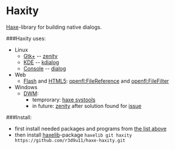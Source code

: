 Haxity
=========================

[Haxe](https://haxe.org/)-library for building native dialogs.<br/>

###Haxity uses:<br/>

* Linux
	* [Gtk+](https://en.wikipedia.org/wiki/GTK%2B) -- [zenity](https://help.gnome.org/users/zenity/stable/)
	* [KDE](https://en.wikipedia.org/wiki/KDE) -- [kdialog](https://techbase.kde.org/Development/Tutorials/Shell_Scripting_with_KDE_Dialogs)
	* [Console](https://en.wikipedia.org/wiki/Linux_console) -- [dialog](http://hightek.org/projects/dialog/)
* Web
	* [Flash](https://ru.wikipedia.org/wiki/Adobe_Flash) and [HTML5](https://en.wikipedia.org/wiki/HTML5): [openfl:FileReference](http://api.openfl.org/openfl/net/FileReference.html) and [openfl:FileFilter](http://api.openfl.org/openfl/net/FileFilter.html)
* Windows
	* [DWM](https://en.wikipedia.org/wiki/Desktop_Window_Manager):
		* temprorary: [haxe systools](https://github.com/waneck/systools)
		* in future: [zenity](https://github.com/kvaps/zenity-windows/) after solution found for [issue](https://github.com/HaxeFoundation/haxe/issues/5929)

###Install:<br/>
* first install needed packages and programs from [the list above](#haxity-uses)
* then install [haxelib](https://lib.haxe.org/)-package `haxelib git haxity https://github.com/r3d9u11/haxe-haxity.git`
